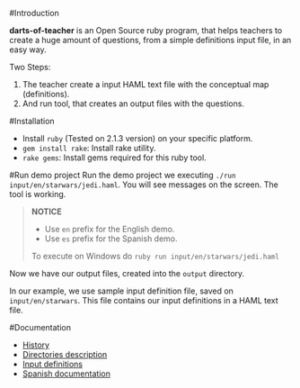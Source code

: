 #Introduction

**darts-of-teacher** is an Open Source ruby program, that helps teachers 
to create a huge amount of questions, from a simple definitions input file, 
in an easy way.

Two Steps:

1. The teacher create a input HAML text file with the conceptual map (definitions).
1. And run tool, that creates an output files with the questions.

#Installation
* Install `ruby` (Tested on 2.1.3 version) on your specific platform.
* `gem install rake`: Install rake utility.
* `rake gems`: Install gems required for this ruby tool.

#Run demo project
Run the demo project we executing `./run input/en/starwars/jedi.haml`.
You will see messages on the screen. The tool is working.

> **NOTICE**
>
> * Use `en` prefix for the English demo.
> * Use `es` prefix for the Spanish demo.
>
> To execute on Windows do `ruby run input/en/starwars/jedi.haml`

Now we have our output files, created into the `output` directory.

In our example, we use sample input definition file, saved on `input/en/starwars`.
This file contains our input definitions in a HAML text file.

#Documentation
* [History](./docs/en/history.md)
* [Directories description](./docs/en/dirtree.md)
* [Input definitions](./docs/en/inputs.md)
* [Spanish documentation](./docs/es/README.md)
